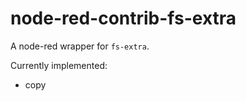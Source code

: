 node-red-contrib-fs-extra
=========================

A node-red wrapper for `fs-extra`.

Currently implemented:
- copy